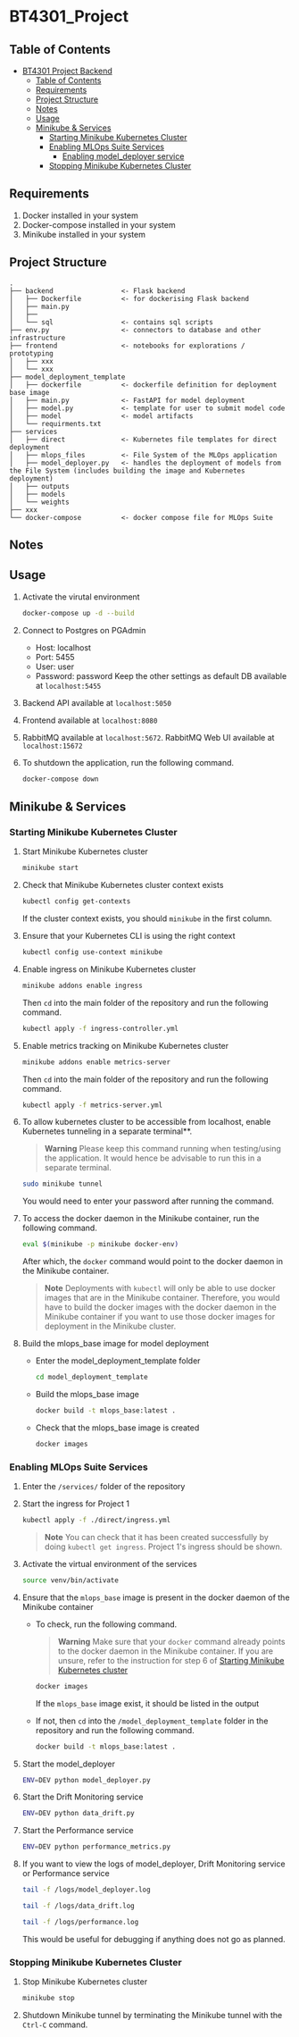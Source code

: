 # BT4301_Project

## Table of Contents
- [BT4301 Project Backend](#BT4301-Project-Backend)
  - [Table of Contents](#table-of-contents)
  <!-- - [Project Overview](#project-overview) -->
  - [Requirements](#Requirements)
  - [Project Structure](#project-structure)
  - [Notes](#notes)
  <!-- - [Installation](#installation-/-usage) -->
  - [Usage](#usage)
  - [Minikube & Services](#minikube--services)
    - [Starting Minikube Kubernetes Cluster](#starting-minikube-kubernetes-cluster)
    - [Enabling MLOps Suite Services](#enabling-mlops-suite-services)
      - [Enabling model_deployer service](#enabling-model_deployer-service)
    - [Stopping Minikube Kubernetes Cluster](#stopping-minikube-kubernetes-cluster)

## Requirements
1. Docker installed in your system
2. Docker-compose installed in your system
3. Minikube installed in your system

## Project Structure
```
.
├── backend                 <- Flask backend
│   ├── Dockerfile          <- for dockerising Flask backend
│   ├── main.py
│   ├── 
│   └── sql                 <- contains sql scripts
├── env.py                  <- connectors to database and other infrastructure
├── frontend                <- notebooks for explorations / prototyping
│   ├── xxx
│   └── xxx
├── model_deployment_template
│   ├── dockerfile          <- dockerfile definition for deployment base image
│   ├── main.py             <- FastAPI for model deployment
│   ├── model.py            <- template for user to submit model code
│   ├── model               <- model artifacts
│   └── requirments.txt
├── services
│   ├── direct              <- Kubernetes file templates for direct deployment
│   ├── mlops_files         <- File System of the MLOps application
│   ├── model_deployer.py   <- handles the deployment of models from the File System (includes building the image and Kubernetes deployment)
│   ├── outputs
│   ├── models
│   └── weights
├── xxx
└── docker-compose          <- docker compose file for MLOps Suite
```

## Notes

## Usage
1. Activate the virutal environment
    ```bash
    docker-compose up -d --build 
    ```

2. Connect to Postgres on PGAdmin
    - Host: localhost
    - Port: 5455
    - User: user
    - Password: password
    Keep the other settings as default
    DB available at `localhost:5455`

3. Backend API available at `localhost:5050`

4. Frontend available at `localhost:8080`

5. RabbitMQ available at `localhost:5672`. RabbitMQ Web UI available at `localhost:15672`

6. To shutdown the application, run the following command.
    ```bash
    docker-compose down
    ```

## Minikube & Services
### Starting Minikube Kubernetes Cluster
1. Start Minikube Kubernetes cluster
    ```bash
    minikube start
    ```
2. Check that Minikube Kubernetes cluster context exists
    ```bash
    kubectl config get-contexts
    ```
   If the cluster context exists, you should `minikube` in the first column.
3. Ensure that your Kubernetes CLI is using the right context
    ```bash
    kubectl config use-context minikube
    ```
4. Enable ingress on Minikube Kubernetes cluster
    ```bash
    minikube addons enable ingress
    ```
    Then `cd` into the main folder of the repository and run the following command.
    ```bash
    kubectl apply -f ingress-controller.yml
    ```  
5. Enable metrics tracking on Minikube Kubernetes cluster
    ```bash
    minikube addons enable metrics-server
    ```
    Then `cd` into the main folder of the repository and run the following command.
    ```bash
    kubectl apply -f metrics-server.yml
    ```  
6. To allow kubernetes cluster to be accessible from localhost, enable Kubernetes tunneling in a separate terminal**.
   > __Warning__ Please keep this command running when testing/using the application. It would hence be advisable to run this in a separate terminal.
    ```bash
    sudo minikube tunnel
    ```
    You would need to enter your password after running the command.

7. To access the docker daemon in the Minikube container, run the following command.
    ```bash
    eval $(minikube -p minikube docker-env)
    ```
    After which, the `docker` command would point to the docker daemon in the Minikube container.
    
    > __Note__ Deployments with `kubectl` will only be able to use docker images that are in the Minikube container.
    Therefore, you would have to build the docker images with the docker daemon in the Minikube container if
    you want to use those docker images for deployment in the Minikube cluster.
    
8. Build the mlops_base image for model deployment
    - Enter the model_deployment_template folder
      ```bash
      cd model_deployment_template
      ```
    - Build the mlops_base image
      ```bash
      docker build -t mlops_base:latest .
      ```
    - Check that the mlops_base image is created
      ```bash
      docker images
      ```

### Enabling MLOps Suite Services
1. Enter the `/services/` folder of the repository

2. Start the ingress for Project 1 
    ```bash
    kubectl apply -f ./direct/ingress.yml
    ```
    > __Note__ You can check that it has been created successfully by doing `kubectl get ingress`. Project 1's ingress should be shown.
3. Activate the virtual environment of the services
    ```bash
    source venv/bin/activate
    ```
4. Ensure that the `mlops_base` image is present in the docker daemon of the Minikube container
    - To check, run the following command. 
      > __Warning__ Make sure that your `docker` command already points to the docker daemon in the Minikube container. If you are unsure, refer to the instruction for step 6 of [Starting Minikube Kubernetes cluster](#starting-minikube-kubernetes-cluster) 
      ```bash
      docker images
      ```
      If the `mlops_base` image exist, it should be listed in the output
      
    - If not, then `cd` into the `/model_deployment_template` folder in the repository and run the following command.
      ```bash
      docker build -t mlops_base:latest .
      ```
5. Start the model_deployer
    ```bash
    ENV=DEV python model_deployer.py
    ```
6. Start the Drift Monitoring service
    ```bash
    ENV=DEV python data_drift.py
    ```
7. Start the Performance service
    ```bash
    ENV=DEV python performance_metrics.py
    ```
8. If you want to view the logs of model_deployer, Drift Monitoring service or Performance service
    ```bash
    tail -f /logs/model_deployer.log
    ```
    ```bash
    tail -f /logs/data_drift.log
    ```
    ```bash
    tail -f /logs/performance.log
    ```
    This would be useful for debugging if anything does not go as planned.

### Stopping Minikube Kubernetes Cluster
1. Stop Minikube Kubernetes cluster
    ```bash
    minikube stop
    ```
2. Shutdown Minikube tunnel by terminating the Minikube tunnel with the `Ctrl-C` command.
